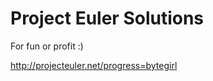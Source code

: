 Project Euler Solutions
=======================

For fun or profit :)

http://projecteuler.net/progress=bytegirl


